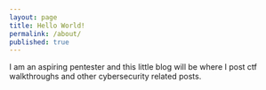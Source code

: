 ```yaml
---
layout: page
title: Hello World!
permalink: /about/
published: true
---
```


I am an aspiring pentester and this little blog will be where I post ctf walkthroughs and other cybersecurity related posts.
